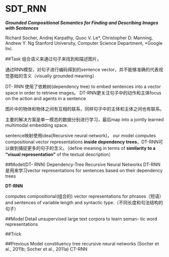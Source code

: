# SDT_RNN
***Grounded Compositional Semantics
for Finding and Describing Images with Sentences***

Richard Socher, Andrej Karpathy, Quoc V. Le*, Christopher D. Manning, Andrew Y. Ng
Stanford University, Computer Science Department, *Google Inc.

##Task
组合语义来通过句子来找到和描述图片。

通过RNN模型，对句子进行编码得到的sentence vector，并不能够准确的代表视觉基础的含义（visually grounded meaning）

DT- RNN 使用了依赖树(dependency tree) to embed sentences into a vector space in order to retrieve images。 DT-RNN更关注句子中的动作和主体focus on the action and agents in a sentence

图片中的物体和物体之间有互相的联系，同样句子中的主体和主体之间也有联系。

主要的解决方案是单一模态的数据分别进行学习，最后map into a jointly learned multimodal embedding space.

sentence映射使用idea(Recursive neural network)， our model computes compositional vector representations **inside dependency trees**，DT-RNN可以做到捕捉更多的句子的含义。（define meaning in terms of **similarity to a “visual representation”** of the textual description）


##Model(DT- RNN)
Dependency-Tree Recursive Neural Networks
DT-RNN是用来学习vector representations for sentences based on their dependency trees

**DT-RNN**
  
computes compositional(组合的) vector representations for phrases（短语） and sentences of variable length and syntactic type.（不同长度和句法结构的句子）

##Model Detail
 unsupervised large text corpora to learn seman- tic word representations


##Trick


##Previous Model
constituency tree recursive neural networks (Socher et al., 2011b; Socher et al., 2011a)
CT-RNN
